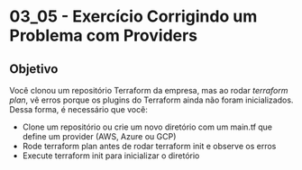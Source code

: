 # 03_05 - Exercício Corrigindo um Problema com Providers

## Objetivo
Você clonou um repositório Terraform da empresa, mas ao rodar *terraform plan*, vê erros porque os plugins do Terraform ainda não foram inicializados.  
Dessa forma, é necessário que você:  

- Clone um repositório ou crie um novo diretório com um main.tf que define um provider (AWS, Azure ou GCP)  
- Rode terraform plan antes de rodar terraform init e observe os erros  
- Execute terraform init para inicializar o diretório  
